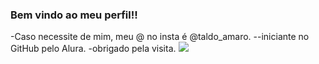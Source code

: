 ### Bem vindo ao meu perfil!!
-Caso necessite de mim, meu @ no insta é @taldo_amaro.
--iniciante no GitHub pelo Alura.
-obrigado pela visita.
![](https://media1.tenor.com/m/LyiynwDA18oAAAAC/hai.gif)

